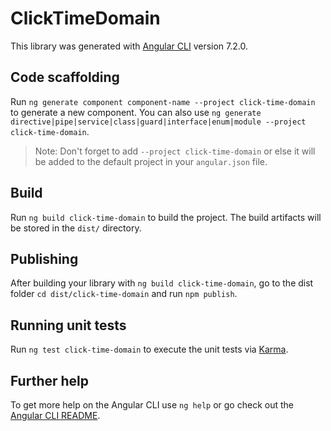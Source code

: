 # ClickTimeDomain

This library was generated with [Angular CLI](https://github.com/angular/angular-cli) version 7.2.0.

## Code scaffolding

Run `ng generate component component-name --project click-time-domain` to generate a new component. You can also use `ng generate directive|pipe|service|class|guard|interface|enum|module --project click-time-domain`.
> Note: Don't forget to add `--project click-time-domain` or else it will be added to the default project in your `angular.json` file. 

## Build

Run `ng build click-time-domain` to build the project. The build artifacts will be stored in the `dist/` directory.

## Publishing

After building your library with `ng build click-time-domain`, go to the dist folder `cd dist/click-time-domain` and run `npm publish`.

## Running unit tests

Run `ng test click-time-domain` to execute the unit tests via [Karma](https://karma-runner.github.io).

## Further help

To get more help on the Angular CLI use `ng help` or go check out the [Angular CLI README](https://github.com/angular/angular-cli/blob/master/README.md).
